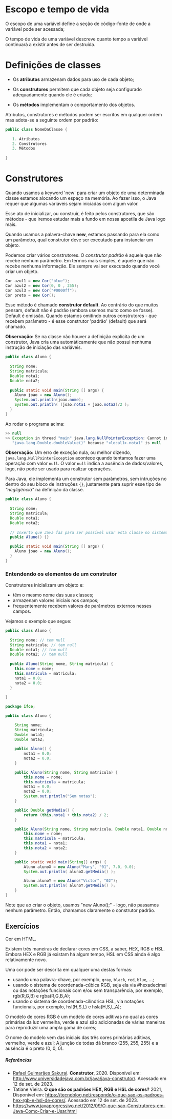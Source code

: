 # Escopo e tempo de vida

O escopo de uma variável define a seção de código-fonte de onde a variável pode ser acessada;

O tempo de vida de uma variável descreve quanto tempo a variável continuará a existir antes de ser destruída.



# Definições de classes

- Os **atributos** armazenam dados para uso de cada objeto;

- Os **construtores** permitem que cada objeto seja configurado adequadamente quando ele é criado;
- Os **métodos** implementam o comportamento dos objetos.

Atributos, construtores e métodos podem ser escritos em qualquer ordem mas adota-se a seguinte ordem por padrão:

```java
public class NomeDaClasse {
  
   1. Atributos
   2. Construtores
   3. Métodos
  
}
```



# Construtores



Quando usamos a keyword 'new' para criar um objeto de uma determinada classe estamos alocando um espaço na memória. Ao fazer isso, o Java requer que algumas variáveis sejam iniciadas com algum valor.

Esse ato de inicializar, ou construir, é feito pelos construtores, que são métodos - que iremos estudar mais a fundo em nossa apostila de Java logo mais.

Quando usamos a palavra-chave **new**, estamos passando para ela como um parâmetro, qual construtor deve ser executado para instanciar um objeto.



Podemos criar vários construtores. O *construtor padrão* é aquele que não recebe nenhum parâmetro. Em termos mais simples, é aquele que não recebe nenhuma informação. Ele sempre vai ser executado quando você criar um objeto.

```java
Cor azul1 = new Cor("blue");
Cor azul2 = new Cor(0, 0 , 255);
Cor azul3 = new Cor("#0000ff");
Cor preto = new Cor();
```

Esse método é chamado **construtor default**. Ao contrário do que muitos pensam, default não é padrão (embora usemos muito como se fosse). Default é omissão. Quando estamos omitindo outros construtores - que recebem parâmetro - é esse construtor 'padrão' (default) que será chamado.



**Observação:** Se na classe não houver a definição explícita de um construtor,  Java cria uma automáticamente que não possui nenhuma instrução de iniciação das variáveis.

```java
public class Aluno {
  
  String nome;
  String matricula;
  Double nota1;
  Double nota2;
  
  public static void main(String [] args) {
    Aluno joao = new Aluno();
    System.out.println(joao.nome);
    System.out.println( (joao.nota1 + joao.nota2)/2 );
  }
}
```



Ao rodar o programa acima:

```java
>> null
>> Exception in thread "main" java.lang.NullPointerException: Cannot invoke
   "java.lang.Double.doubleValue()" because "<local1>.nota1" is null
```

**Observação:** Um erro de exceção nula, ou melhor dizendo, ```java.lang.NullPointerException``` acontece quando tentamos fazer uma operação com valor ```null```. O valor ```null``` indica a ausência de dados/valores, logo, não pode ser usado para realizar operações.



Para Java, ele implementa um construtor sem parâmetros, sem intruções no dentro do seu bloco de instruções ```{}```, justamente para suprir esse tipo de *"negligência"* na definição da classe. 

```java
public class Aluno {
  
  String nome;
  String matricula;
  Double nota1;
  Double nota2;
  
  // Inxerto que Java faz para ser possível usar esta classe no sistema.
  public Aluno() {} 

  public static void main(String [] args) {
    Aluno joao = new Aluno();
  }
}
```

### Entendendo os elementos de um construtor

Construtores inicializam um objeto e:

- têm o mesmo nome das suas classes;
- armazenam valores iniciais nos campos;
- frequentemente recebem valores de parâmetros externos nesses campos.

Vejamos o exemplo que segue:

```java
public class Aluno {
  
  String nome; // tem null
  String matricula; // tem null
  Double nota1; // tem null
  Double nota2; // tem null
  
  public Aluno(String nome, String matricula) {
    this.nome = nome;
    this.matricula = matricula;
    nota1 = 0.0;
    nota2 = 0.0;
  }
  
}
```

```java
package ifce;

public class Aluno {

	String nome;
	String matricula;
	Double nota1;
	Double nota2;
	
	public Aluno() {
		nota1 = 0.0;
		nota2 = 0.0;
	}

	public Aluno(String nome, String matricula) {
		this.nome = nome;
		this.matricula = matricula;
		nota1 = 0.0;
		nota2 = 0.0;
		System.out.println("Sem notas");
	}

	public Double getMedia() {
		return (this.nota1 + this.nota2) / 2;
	}

	public Aluno(String nome, String matricula, Double nota1, Double nota2) {
		this.nome = nome;
		this.matricula = matricula;
		this.nota1 = nota1;
		this.nota2 = nota2;
	}

	public static void main(String[] args) {
		Aluno alunoX = new Aluno("Mary", "01", 7.0, 9.0);
		System.out.println( alunoX.getMedia() );

		Aluno alunoY = new Aluno("Victor", "02");
		System.out.println( alunoY.getMedia() );
	}
}
```

Note que ao criar o objeto, usamos "new Aluno();"  - logo, não passamos nenhum parâmetro. Então, chamamos claramente o construtor padrão.



## Exercícios

Cor em HTML.

Existem três maneiras de declarar cores em CSS, a saber, HEX, RGB e HSL. Embora HEX e RGB já existam há algum tempo, HSL em CSS ainda é algo relativamente novo.

Uma cor pode ser descrita em qualquer uma destas formas:

- usando uma palavra-chave, por exemplo, ```gray```, ```black```, ```red```, ```blue```, …;
- usando o sistema de coordenada-cúbica RGB, seja ela via #hexadecimal ou das notações funcionais com e/ou sem transparência, por exemplo, rgb(R,G,B) e rgba(R,G,B,A);
- usando o sistema de coordenada-cilíndrica HSL, via notações funcionais, por exemplo, hsl(H,S,L) e hsla(H,S,L,A);

O modelo de cores RGB é um modelo de cores aditivas no qual as cores primárias da luz vermelha, verde e azul são adicionadas de várias maneiras para reproduzir uma ampla gama de cores;

O nome do modelo vem das iniciais das três cores primárias aditivas, vermelho, verde e azul;
A junção de todas dá branco (255, 255, 255) e a ausência é o preto (0, 0, 0).



##### Referências

- [Rafael Guimarães Sakurai](http://lattes.cnpq.br/2777638174344195). **Construtor**, 2020. Disponível em: http://www.universidadejava.com.br/java/java-construtor/. Acessado em 12 de set. de 2023.
- Tatiane Vieira. **O que são os padrões HEX, RGB e HSL de cores?** 2021, Disponível em: https://tecnoblog.net/responde/o-que-sao-os-padroes-hex-rgb-e-hsl-de-cores/. Acessado em 12 de set. de 2023.
- https://www.javaprogressivo.net/2012/09/O-que-sao-Construtores-em-Java-Como-Criar-e-Usar.html
